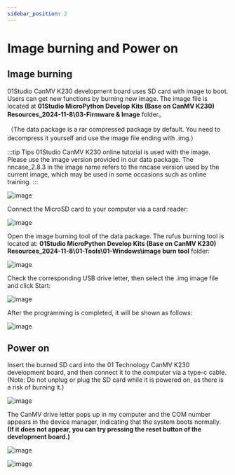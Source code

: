 ```yaml
---
sidebar_position: 2
---
```


# Image burning and Power on

## Image burning

01Studio CanMV K230 development board uses SD card with image to boot. Users can get new functions by burning new image. The image file is located at **01Studio MicroPython Develop Kits (Base on CanMV K230) Resources_2024-11-8\03-Firmware & Image** folder。

（The data package is a rar compressed package by default. You need to decompress it yourself and use the image file ending with .img.）

:::tip Tips
01Studio CanMV K230 online tutorial is used with the image. Please use the image version provided in our data package. The nncase_2.8.3 in the image name refers to the nncase version used by the current image, which may be used in some occasions such as online training.
:::

![image](./img/image/image1.png)

Connect the MicroSD card to your computer via a card reader:

![image](./img/image/image3.png)

Open the image burning tool of the data package. The rufus burning tool is located at: **01Studio MicroPython Develop Kits (Base on CanMV K230) Resources_2024-11-8\01-Tools\01-Windows\image burn tool** folder:

![image](./img/image/image2.png)

Check the corresponding USB drive letter, then select the .img image file and click Start:

![image](./img/image/image4.png)

After the programming is completed, it will be shown as follows:

![image](./img/image/image5.png)

## Power on

Insert the burned SD card into the 01 Technology CanMV K230 development board, and then connect it to the computer via a type-c cable. (Note: Do not unplug or plug the SD card while it is powered on, as there is a risk of burning it.)

![image](./img/image/image6.png)

The CanMV drive letter pops up in my computer and the COM number appears in the device manager, indicating that the system boots normally. **(If it does not appear, you can try pressing the reset button of the development board.)**

![image](./img/image/image7.png)

![image](./img/image/image8.png)